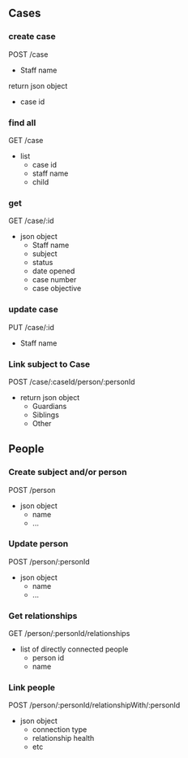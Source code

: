 
## Cases

### create case

POST /case

* Staff name

return json object

* case id


### find all

GET /case

* list
    * case id
    * staff name
    * child


### get

GET /case/:id

* json object
    - Staff name
    - subject
    - status
    - date opened
    - case number
    - case objective
    

### update case

PUT /case/:id

* Staff name
    

### Link subject to Case

POST /case/:caseId/person/:personId

* return json object
    - Guardians
    - Siblings
    - Other

## People


### Create subject and/or person

POST /person
    
* json object
    * name
    * ...

### Update person

POST /person/:personId

* json object
    * name
    * ...

### Get relationships

GET /person/:personId/relationships

* list of directly connected people
    * person id
    * name
    

### Link people

POST /person/:personId/relationshipWith/:personId

* json object
    - connection type
    - relationship health
    - etc
